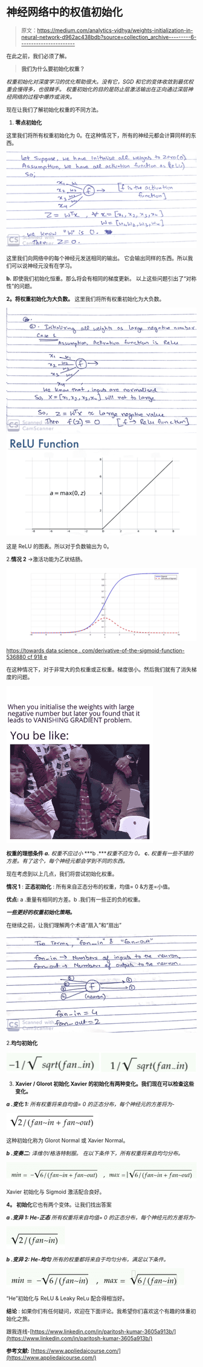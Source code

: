 # 神经网络中的权值初始化

> 原文：<https://medium.com/analytics-vidhya/weights-initialization-in-neural-network-d962ac438bdb?source=collection_archive---------6----------------------->

在此之前，我们必须了解。

> **我们为什么要初始化权重？**

*权重初始化对深度学习的优化帮助很大。没有它，SGD 和它的变体收敛到最优权重会慢得多，也很棘手。
权重初始化的目的是防止层激活输出在正向通过深层神经网络的过程中爆炸或消失。*

现在让我们了解初始化权重的不同方法。

1.  **零点初始化**

这里我们将所有权重初始化为 0。在这种情况下，所有的神经元都会计算同样的东西。

![](img/b10d4de3ed39d3ecd33c33bb9f949ad2.png)

这里我们向网络中的每个神经元发送相同的输出。
它会输出同样的东西。所以我们可以说神经元没有在学习。

**b.** 即使我们初始化恒重。那么将会有相同的梯度更新。
以上这些问题引出了“对称性”的问题。

**2。将权重初始化为大负数。** 这里我们将所有权重初始化为大负数。

![](img/3be784700c6be91132babb1480ec795e.png)![](img/2b65a651960150a662918e2338998754.png)

这是 ReLU 的图表。所以对于负数输出为 0。

2.**情况 2** →激活功能为乙状结肠。

![](img/3ed46d18d2126a6473210c0bf7b6b7a8.png)

[https://towards data science . com/derivative-of-the-sigmoid-function-536880 cf 918 e](https://towardsdatascience.com/derivative-of-the-sigmoid-function-536880cf918e)

在这种情况下，对于非常大的负权重或正权重。梯度很小。然后我们就有了消失梯度的问题。

![](img/d5b71c2d75bed704ae0410f73868b3cc.png)

**权重的理想条件
*a.*** *权重不应过小* ***b .****权重不应为 0。* **c.** *权重有一些不错的方差。有了这个，每个神经元都会学到不同的东西。*

现在考虑到以上几点，我们将尝试初始化权重。

**情况 1** : **正态初始化** :
所有来自正态分布的权重，均值= 0 &方差=小值。

**优点:**
a .重量有相同的方差。b .我们有一些正的负的权重。

***一些更好的权重初始化策略。***

在继续之前，让我们理解两个术语“扇入”和“扇出”

![](img/26cd94ebb7a10400dd4d7d552c94628a.png)

2.**均匀初始化** 

![](img/57326a24c23a624bebfa59d4ac4f68af.png)

3. **Xavier / Glorot 初始化
Xavier 的初始化有两种变化。我们现在可以检查这些变化。**

***a .变化 1:*** *所有权重将来自均值= 0 的正态分布，每个神经元的方差将为-*

![](img/05e2f539881e32cdb33a504f9e5675d7.png)

这种初始化称为 Glorot Normal 或 Xavier Normal。

***b .变奏二:*** *泽维尔/格洛特制服。
在以下条件下，所有权重将来自均匀分布。*

![](img/4ae663300416c9ebefad12344c0b3dc5.png)

Xavier 初始化与 Sigmoid 激活配合良好。

**4。
初始化**它也有两个变体。让我们找出答案

***a .变异 1: He-正态***
*所有权重将来自均值= 0 的正态分布，每个神经元的方差将为-*

![](img/a98cae52c918cf3075fc77d1075bfb76.png)

***b .变异 2: He-均匀***
*所有的权重都将来自于均匀分布，满足以下条件。*

![](img/fd29c596446d83df8dca4850c15a401f.png)

“He”初始化与 ReLU & Leaky ReLu 配合得相当好。

**结论** :
如果你们有任何疑问，欢迎在下面评论。我希望你们喜欢这个有趣的体重初始化之旅。

跟我连线-[https://www.linkedin.com/in/paritosh-kumar-3605a913b/](https://www.linkedin.com/in/paritosh-kumar-3605a913b/)

**参考文献:** [https://www.appliedaicourse.com/](https://www.appliedaicourse.com/)